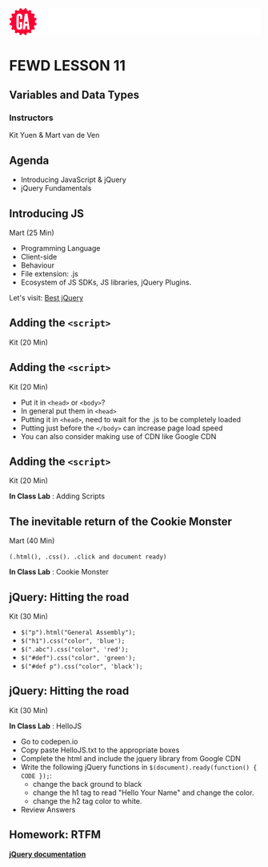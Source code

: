 ![General Assembly](assets/images/ga.png)
# FEWD LESSON 11

## Variables and Data Types

### Instructors
Kit Yuen & Mart van de Ven 



## Agenda
<aside class="notes"></aside>

* Introducing JavaScript & jQuery
* jQuery Fundamentals



## Introducing JS
<aside class="notes">Mart (25 Min)</aside>

* Programming Language
* Client-side  
* Behaviour
* File extension: .js
* Ecosystem of JS SDKs, JS libraries, jQuery Plugins.

Let's visit: [Best jQuery](http://www.bestjquery.com)



## Adding the `<script>`
<aside class="notes">Kit (20 Min)</aside>

<script src="path to your js file" type="text/javascript">&#60;/script&#62;



## Adding the `<script>`
<aside class="notes">Kit (20 Min)</aside>

    <script type="text/javascript">YOUR JS CODE</script>



## Adding the `<script>`
<aside class="notes">Kit (20 Min)</aside>

* Put it in `<head>` or `<body>`?
* In general put them in `<head>`
* Putting it in `<head>`, need to wait for the .js to be completely loaded
* Putting just before the `</body>` can increase page load speed
* You can also consider making use of CDN like Google CDN



## Adding the `<script>`
<aside class="notes">Kit (20 Min)</aside>

**In Class Lab** : Adding Scripts



## The inevitable return of the Cookie Monster
<aside class="notes">Mart (40 Min)</aside>

```(.html(), .css(). .click and document ready)``` 

**In Class Lab** : Cookie Monster



## jQuery: Hitting the road
<aside class="notes">Kit (30 Min)</aside>

* `$("p").html("General Assembly");`
* `$("h1").css("color", 'blue');`
* `$(".abc").css("color", 'red');`
* `$("#def").css("color", 'green');`
* `$("#def p").css("color", 'black');`



## jQuery: Hitting the road
<aside class="notes">Kit (30 Min)</aside>

**In Class Lab** : HelloJS

* Go to codepen.io
* Copy paste HelloJS.txt to the appropriate boxes
* Complete the html and include the jquery library from Google CDN
* Write the following jQuery functions in `$(document).ready(function() { CODE });`:
  * change the back ground to black
  * change the h1 tag to read "Hello Your Name" and change the color.
  * change the h2 tag color to white.
* Review Answers



## Homework: RTFM
<aside class="notes"></aside>

**[jQuery documentation](http://api.jquery.com/)**
